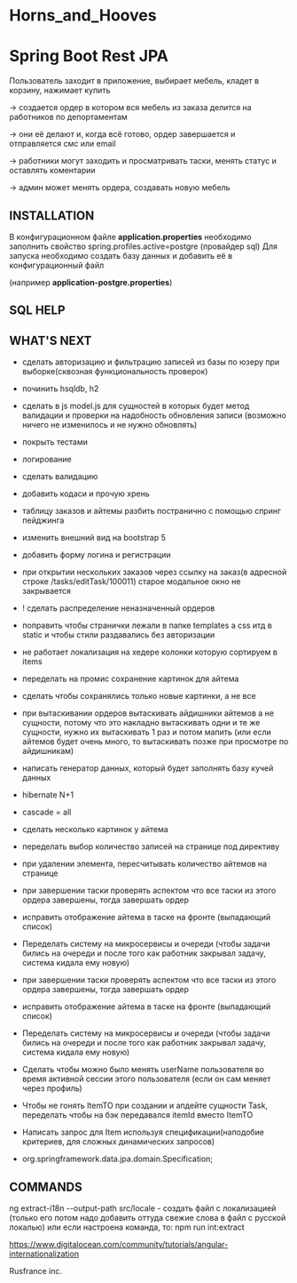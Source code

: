 # Horns_and_Hooves

Spring Boot Rest JPA
=============================
Пользователь заходит в приложение, выбирает мебель, кладет в корзину, нажимает купить 

-> создается ордер в котором вся мебель из заказа делится на работников по депортаментам

-> они её делают и, когда всё готово, ордер завершается и отправляется смс или email

-> работники могут заходить и просматривать таски, менять статус и оставлять коментарии

-> админ может менять ордера, создавать новую мебель

INSTALLATION
------------
В конфигурационном файле <b>application.properties</b> необходимо заполнить свойство 
spring.profiles.active=postgre (провайдер sql)
Для запуска необходимо создать базу данных и добавить её в конфигурационный файл 

(например <b>application-postgre.properties</b>)

SQL HELP
-----------

WHAT'S NEXT
-----------
- сделать авторизацию и фильтрацию записей из базы по юзеру при выборке(сквозная функциональность проверок)
- починить hsqldb, h2
- сделать в js model.js для сущностей в которых будет метод валидации и проверки на надобность обновления записи
  (возможно ничего не изменилось и не нужно обновлять)
- покрыть тестами
- логирование
- сделать валидацию
- добавить кодаси и прочую хрень
- таблицу заказов и айтемы разбить постранично с помощью спринг пейджинга
- изменить внешний вид на bootstrap 5
- добавить форму логина и регистрации
- при открытии нескольких заказов через ссылку на заказ(в адресной строке /tasks/editTask/100011)
    старое модальное окно  не закрывается
- ! сделать распределение неназначенный ордеров
- поправить чтобы странички лежали в папке templates а css итд в static и чтобы стили раздавались без авторизации
- не работает локализация на хедере колонки которую сортируем в items
- переделать на промис сохранение картинок для айтема
- сделать чтобы сохранялись только новые картинки, а не все

- при вытаскивании ордеров вытаскивать айдишники айтемов а не сущности, потому что это накладно вытаскивать одни и те же сущности, 
    нужно их вытаскивать 1 раз и потом мапить (или если айтемов будет очень много, то вытаскивать позже при просмотре по айдишникам)
- написать генератор данных, который будет заполнять базу кучей данных
- hibernate N+1
- cascade = all
- сделать несколько картинок у айтема
- переделать выбор количество записей на странице под директиву
- при удалении элемента, пересчитывать количество айтемов на странице

- при завершении таски проверять аспектом что все таски из этого ордера завершены, тогда завершать ордер
- исправить отображение айтема в таске на фронте (выпадающий список)

- Переделать систему на микросервисы и очереди (чтобы задачи бились на очереди и после того как работник закрывал задачу, 
  система кидала ему новую)

- при завершении таски проверять аспектом что все таски из этого ордера завершены, тогда завершать ордер
- исправить отображение айтема в таске на фронте (выпадающий список)

- Переделать систему на микросервисы и очереди (чтобы задачи бились на очереди и после того как работник закрывал задачу, 
  система кидала ему новую)

- Сделать чтобы можно было менять userName пользователя во время активной сессии этого пользователя (если он сам меняет через профиль)
- Чтобы не гонять ItemTO при создании и апдейте сущности Task, переделать чтобы на бэк передавался itemId вместо ItemTO  

- Написать запрос для Item используя спецификации(наподобие критериев, для сложных динамических запросов) 
- org.springframework.data.jpa.domain.Specification;

COMMANDS
-----------
ng extract-i18n --output-path src/locale - создать файл с локализацией (только его потом надо 
добавить оттуда свежие слова в файл с русской локалью)
или если настроена команда, то: npm run int:extract

https://www.digitalocean.com/community/tutorials/angular-internationalization

Rusfrance inc.
